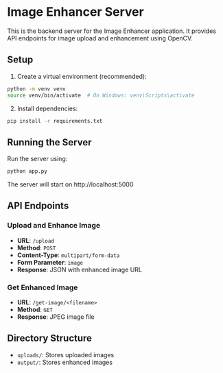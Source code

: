 # Image Enhancer Server

This is the backend server for the Image Enhancer application. It provides API endpoints for image upload and enhancement using OpenCV.

## Setup

1. Create a virtual environment (recommended):
```bash
python -m venv venv
source venv/bin/activate  # On Windows: venv\Scripts\activate
```

2. Install dependencies:
```bash
pip install -r requirements.txt
```

## Running the Server

Run the server using:
```bash
python app.py
```

The server will start on http://localhost:5000

## API Endpoints

### Upload and Enhance Image
- **URL**: `/upload`
- **Method**: `POST`
- **Content-Type**: `multipart/form-data`
- **Form Parameter**: `image`
- **Response**: JSON with enhanced image URL

### Get Enhanced Image
- **URL**: `/get-image/<filename>`
- **Method**: `GET`
- **Response**: JPEG image file

## Directory Structure
- `uploads/`: Stores uploaded images
- `output/`: Stores enhanced images 